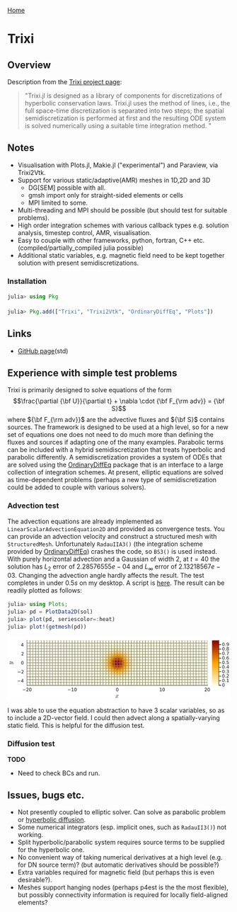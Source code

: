 [Home](../readme.md)
# Trixi

## Overview

Description from the [Trixi project page](https://trixi-framework.github.io/Trixi.jl/stable/overview/):

> "Trixi.jl is designed as a library of components for discretizations of
> hyperbolic conservation laws. Trixi.jl uses the method of lines, i.e., the
> full space-time discretization is separated into two steps; the spatial
> semidiscretization is performed at first and the resulting ODE system is
> solved numerically using a suitable time integration method. "

## Notes

- Visualisation with Plots.jl, Makie.jl ("experimental") and Paraview, via Trixi2Vtk.
- Support for various static/adaptive(AMR) meshes in 1D,2D and 3D
   - DG\[SEM\] possible with all.
   - gmsh import only for straight-sided elements or cells
   - MPI limited to some.
- Multi-threading and MPI should be possible (but should test for suitable problems).
- High order integration schemes with various callback types e.g. solution analysis, timestep control, AMR, visualisation.
- Easy to couple with other frameworks, python, fortran, C++ etc. (compiled/partially_compiled julia possible)
- Additional static variables, e.g. magnetic field need to be kept together solution with present semidiscretizations.

### Installation
```julia
julia> using Pkg

julia> Pkg.add(["Trixi", "Trixi2Vtk", "OrdinaryDiffEq", "Plots"])
````
## Links

- [GitHub page](https://github.com/trixi-framework/Trixi.jl)(std)

## Experience with simple test problems

Trixi is primarily designed to solve equations of the form
$$\frac{\partial {\bf U}}{\partial t} + \nabla \cdot {\bf F_{\rm adv}} = {\bf S}$$
where ${\bf F_{\rm adv}}$ are the advective fluxes and ${\bf S}$ contains sources. The framework is designed to be used at a high level, so for a new set of equations one does not need to do much more than defining the fluxes and sources if adapting one of the many examples. Parabolic terms can be included with a hybrid semidiscretization that treats hyperbolic and parabolic differently. A semidiscretization
provides a system of ODEs that are solved using the [OrdinaryDiffEq](https://github.com/SciML/OrdinaryDiffEq.jl) package that is an interface to a large collection of integration schemes. At present, elliptic equations are solved as time-dependent problems (perhaps a new type of semidiscretization could be added to couple with various solvers).

### Advection test

The advection equations are already implemented as ``LinearScalarAdvectionEquation2D`` and provided as convergence tests. You can provide an advection velocity and construct a structured mesh with ``StructuredMesh``. Unfortunately ``RadauIIA3()`` (the integration scheme provided by [OrdinaryDiffEq](https://github.com/SciML/OrdinaryDiffEq.jl)) crashes the code, so `BS3()` is used instead. With purely horizontal advection and a Gaussian of width $2$, at $t=40$ the solution has $L_2$ error of $2.28576555e-04$ and $L_\infty$ error of $2.13218567e-03$.
Changing the advection angle hardly affects the result. The test completes in under $0.5s$ on my desktop. A script is [here](./simple_tests/simple_advect_periodic_DG/simple_advect_periodic_DG.jl). The result can be readily plotted as follows:
```julia
julia> using Plots;
julia> pd = PlotData2D(sol)
julia> plot(pd, seriescolor=:heat)
julia> plot!(getmesh(pd))
```
![simple_advection](simple_tests/simple_advect_periodic_DG/simple_advect_periodic_DG.png "Advection")

I was able to use the equation abstraction to have 3 scalar variables, so as to include a 2D-vector field. I could then advect along a spatially-varying static field. This is helpful for the diffusion test.

### Diffusion test

**TODO**
- Need to check BCs and run.

## Issues, bugs etc.
- Not presently coupled to elliptic solver. Can solve as parabolic problem or [hyperbolic diffusion](https://github.com/trixi-framework/paper-self-gravitating-gas-dynamics).
- Some numerical integrators (esp. implicit ones, such as `RadauII3()`) not working.
- Split hyperbolic/parabolic system requires source terms to be supplied for the hyperbolic one.
- No convenient way of taking numerical derivatives at a high level (e.g. for DN source term)? (but automatic derivatives should be possible?)
- Extra variables required for magnetic field (but perhaps this is even desirable?).
- Meshes support hanging nodes (perhaps p4est is the the most flexible), but possibly connectivity information is required for locally field-aligned elements?
  
